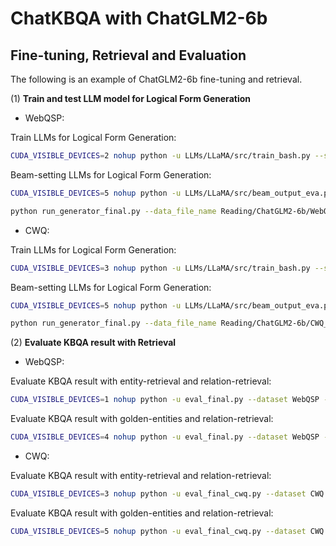 # ChatKBQA with ChatGLM2-6b

## Fine-tuning, Retrieval and Evaluation

The following is an example of ChatGLM2-6b fine-tuning and retrieval.

(1) **Train and test LLM model for Logical Form Generation**

- WebQSP: 

Train LLMs for Logical Form Generation:

```bash
CUDA_VISIBLE_DEVICES=2 nohup python -u LLMs/LLaMA/src/train_bash.py --stage sft --model_name_or_path THUDM/chatglm2-6b --do_train  --dataset_dir LLMs/data --dataset WebQSP_Freebase_NQ_train --template chatglm2  --finetuning_type lora --lora_target query_key_value --output_dir Reading/ChatGLM2-6b/WebQSP_Freebase_NQ_lora_epoch100/checkpoint --overwrite_cache --per_device_train_batch_size 4 --gradient_accumulation_steps 4  --lr_scheduler_type cosine --logging_steps 10 --save_steps 1000 --learning_rate 5e-5  --num_train_epochs 100.0 --plot_loss  --fp16 >> train_ChatGLM2-6b_WebQSP_Freebase_NQ_lora_epoch100.txt 2>&1 &
```

Beam-setting LLMs for Logical Form Generation:
```bash
CUDA_VISIBLE_DEVICES=5 nohup python -u LLMs/LLaMA/src/beam_output_eva.py --model_name_or_path THUDM/chatglm2-6b --dataset_dir LLMs/data --dataset WebQSP_Freebase_NQ_test --template chatglm2  --finetuning_type lora --checkpoint_dir Reading/ChatGLM2-6b/WebQSP_Freebase_NQ_lora_epoch100/checkpoint --num_beams 10 >> predbeam_ChatGLM2-6b_WebQSP_Freebase_NQ_lora_epoch100.txt 2>&1 &
```
```bash
python run_generator_final.py --data_file_name Reading/ChatGLM2-6b/WebQSP_Freebase_NQ_lora_epoch100/evaluation_beam/generated_predictions.jsonl
```

- CWQ: 

Train LLMs for Logical Form Generation:
```bash
CUDA_VISIBLE_DEVICES=3 nohup python -u LLMs/LLaMA/src/train_bash.py --stage sft --model_name_or_path THUDM/chatglm2-6b --do_train  --dataset_dir LLMs/data --dataset CWQ_Freebase_NQ_train --template chatglm2   --finetuning_type lora --lora_target query_key_value --output_dir Reading/ChatGLM2-6b/CWQ_Freebase_NQ_lora_epoch10/checkpoint --overwrite_cache --per_device_train_batch_size 4 --gradient_accumulation_steps 4  --lr_scheduler_type cosine --logging_steps 10 --save_steps 1000 --learning_rate 5e-5  --num_train_epochs 10.0 --plot_loss  --fp16 >> train_ChatGLM2-6b_CWQ_Freebase_NQ_lora_epoch10.txt 2>&1 &
```

Beam-setting LLMs for Logical Form Generation:
```bash
CUDA_VISIBLE_DEVICES=5 nohup python -u LLMs/LLaMA/src/beam_output_eva.py --model_name_or_path THUDM/chatglm2-6b --dataset_dir LLMs/data --dataset CWQ_Freebase_NQ_test --template chatglm2  --finetuning_type lora --checkpoint_dir Reading/ChatGLM2-6b/CWQ_Freebase_NQ_lora_epoch10/checkpoint --num_beams 8 >> predbeam_ChatGLM2-6b_CWQ_Freebase_NQ_lora_epoch10.txt 2>&1 &
```
```bash
python run_generator_final.py --data_file_name Reading/ChatGLM2-6b/CWQ_Freebase_NQ_lora_epoch10/evaluation_beam/generated_predictions.jsonl
```

(2) **Evaluate KBQA result with Retrieval**

- WebQSP: 

Evaluate KBQA result with entity-retrieval and relation-retrieval:
```bash
CUDA_VISIBLE_DEVICES=1 nohup python -u eval_final.py --dataset WebQSP --pred_file Reading/ChatGLM2-6b/WebQSP_Freebase_NQ_lora_epoch100/evaluation_beam/beam_test_top_k_predictions.json >> predfinal_ChatGLM2-6b_WebQSP_Freebase_NQ_lora_epoch100.txt 2>&1 &
```

Evaluate KBQA result with golden-entities and relation-retrieval:
```bash
CUDA_VISIBLE_DEVICES=4 nohup python -u eval_final.py --dataset WebQSP --pred_file Reading/ChatGLM2-6b/WebQSP_Freebase_NQ_lora_epoch100/evaluation_beam/beam_test_top_k_predictions.json --golden_ent >> predfinalgoldent_ChatGLM2-6b_WebQSP_Freebase_NQ_lora_epoch100.txt 2>&1 &
```

- CWQ: 

Evaluate KBQA result with entity-retrieval and relation-retrieval:
```bash
CUDA_VISIBLE_DEVICES=3 nohup python -u eval_final_cwq.py --dataset CWQ --pred_file Reading/ChatGLM2-6b/CWQ_Freebase_NQ_lora_epoch10/evaluation_beam/beam_test_top_k_predictions.json >> predfinal_ChatGLM2-6b_CWQ_Freebase_NQ_lora_epoch10.txt 2>&1 &
```

Evaluate KBQA result with golden-entities and relation-retrieval:
```bash
CUDA_VISIBLE_DEVICES=5 nohup python -u eval_final_cwq.py --dataset CWQ --pred_file Reading/ChatGLM2-6b/CWQ_Freebase_NQ_lora_epoch10/evaluation_beam/beam_test_top_k_predictions.json --golden_ent >> predfinalgoldent_ChatGLM2-6b_CWQ_Freebase_NQ_lora_epoch10.txt 2>&1 &
```